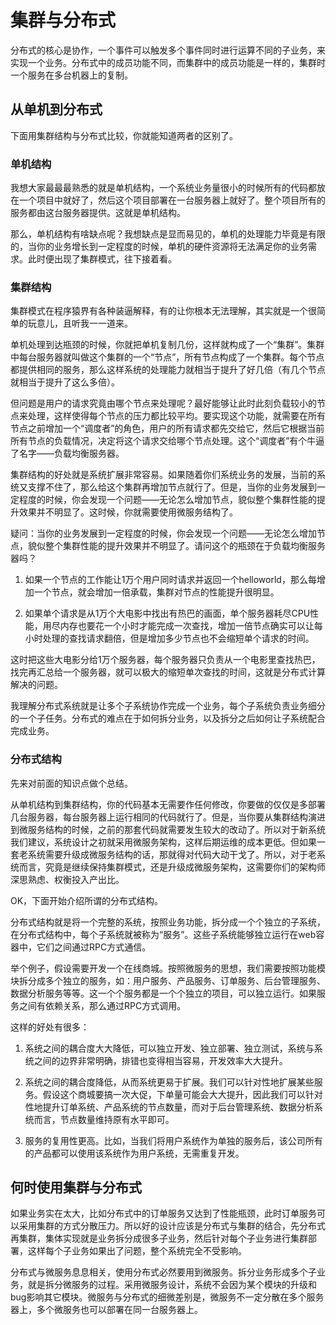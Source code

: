 # **集群与分布式**

分布式的核心是协作，一个事件可以触发多个事件同时进行运算不同的子业务，来实现一个业务。分布式中的成员功能不同，而集群中的成员功能是一样的，集群时一个服务在多台机器上的复制。

## 从单机到分布式

下面用集群结构与分布式比较，你就能知道两者的区别了。

### 单机结构

我想大家最最最熟悉的就是单机结构，一个系统业务量很小的时候所有的代码都放在一个项目中就好了，然后这个项目部署在一台服务器上就好了。整个项目所有的服务都由这台服务器提供。这就是单机结构。

那么，单机结构有啥缺点呢？我想缺点是显而易见的，单机的处理能力毕竟是有限的，当你的业务增长到一定程度的时候，单机的硬件资源将无法满足你的业务需求。此时便出现了集群模式，往下接着看。

### **集群结构**

集群模式在程序猿界有各种装逼解释，有的让你根本无法理解，其实就是一个很简单的玩意儿，且听我一一道来。

单机处理到达瓶颈的时候，你就把单机复制几份，这样就构成了一个“集群”。集群中每台服务器就叫做这个集群的一个“节点”，所有节点构成了一个集群。每个节点都提供相同的服务，那么这样系统的处理能力就相当于提升了好几倍（有几个节点就相当于提升了这么多倍）。

但问题是用户的请求究竟由哪个节点来处理呢？最好能够让此时此刻负载较小的节点来处理，这样使得每个节点的压力都比较平均。要实现这个功能，就需要在所有节点之前增加一个“调度者”的角色，用户的所有请求都先交给它，然后它根据当前所有节点的负载情况，决定将这个请求交给哪个节点处理。这个“调度者”有个牛逼了名字——负载均衡服务器。

集群结构的好处就是系统扩展非常容易。如果随着你们系统业务的发展，当前的系统又支撑不住了，那么给这个集群再增加节点就行了。但是，当你的业务发展到一定程度的时候，你会发现一个问题——无论怎么增加节点，貌似整个集群性能的提升效果并不明显了。这时候，你就需要使用微服务结构了。

疑问：当你的业务发展到一定程度的时候，你会发现一个问题——无论怎么增加节点，貌似整个集群性能的提升效果并不明显了。请问这个的瓶颈在于负载均衡服务器吗？

1. 如果一个节点的工作能让1万个用户同时请求并返回一个helloworld，那么每增加一个节点，就会增加一倍承载，集群对节点的性能提升很明显。

2. 如果单个请求是从1万个大电影中找出有热巴的画面，单个服务器耗尽CPU性能，用尽内存也要花一个小时才能完成一次查找，增加一倍节点确实可以让每小时处理的查找请求翻倍，但是增加多少节点也不会缩短单个请求的时间。

这时把这些大电影分给1万个服务器，每个服务器只负责从一个电影里查找热巴，找完再汇总给一个服务器，就可以极大的缩短单次查找的时间，这就是分布式计算解决的问题。

我理解分布式系统就是让多个子系统协作完成一个业务，每个子系统负责业务细分的一个子任务。分布式的难点在于如何拆分业务，以及拆分之后如何让子系统配合完成业务。

### 分布式结构

先来对前面的知识点做个总结。

从单机结构到集群结构，你的代码基本无需要作任何修改，你要做的仅仅是多部署几台服务器，每台服务器上运行相同的代码就行了。但是，当你要从集群结构演进到微服务结构的时候，之前的那套代码就需要发生较大的改动了。所以对于新系统我们建议，系统设计之初就采用微服务架构，这样后期运维的成本更低。但如果一套老系统需要升级成微服务结构的话，那就得对代码大动干戈了。所以，对于老系统而言，究竟是继续保持集群模式，还是升级成微服务架构，这需要你们的架构师深思熟虑、权衡投入产出比。

OK，下面开始介绍所谓的分布式结构。

分布式结构就是将一个完整的系统，按照业务功能，拆分成一个个独立的子系统，在分布式结构中，每个子系统就被称为“服务”。这些子系统能够独立运行在web容器中，它们之间通过RPC方式通信。

举个例子，假设需要开发一个在线商城。按照微服务的思想，我们需要按照功能模块拆分成多个独立的服务，如：用户服务、产品服务、订单服务、后台管理服务、数据分析服务等等。这一个个服务都是一个个独立的项目，可以独立运行。如果服务之间有依赖关系，那么通过RPC方式调用。

这样的好处有很多：

1. 系统之间的耦合度大大降低，可以独立开发、独立部署、独立测试，系统与系统之间的边界非常明确，排错也变得相当容易，开发效率大大提升。

2. 系统之间的耦合度降低，从而系统更易于扩展。我们可以针对性地扩展某些服务。假设这个商城要搞一次大促，下单量可能会大大提升，因此我们可以针对性地提升订单系统、产品系统的节点数量，而对于后台管理系统、数据分析系统而言，节点数量维持原有水平即可。

3. 服务的复用性更高。比如，当我们将用户系统作为单独的服务后，该公司所有的产品都可以使用该系统作为用户系统，无需重复开发。

## 何时使用集群与分布式

如果业务实在太大，比如分布式中的订单服务又达到了性能瓶颈，此时订单服务可以采用集群的方式分散压力。所以好的设计应该是分布式与集群的结合，先分布式再集群，集体实现就是业务拆分成很多子业务，然后针对每个子业务进行集群部署，这样每个子业务如果出了问题，整个系统完全不受影响。

分布式与微服务息息相关，使用分布式必然要用到微服务。拆分业务形成多个子业务，就是拆分微服务的过程。采用微服务设计，系统不会因为某个模块的升级和bug影响其它模块。微服务与分布式的细微差别是，微服务不一定分散在多个服务器上，多个微服务也可以部署在同一台服务器上。